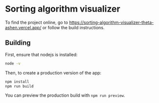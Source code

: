 # Sorting algorithm visualizer

To find the project online, go to https://sorting-algorithm-visualizer-theta-ashen.vercel.app/ or follow the build instructions.

## Building

First, ensure that nodejs is installed:

```bash
node -v
```

Then, to create a production version of the app:

```bash
npm install
npm run build
```

You can preview the production build with `npm run preview`.
